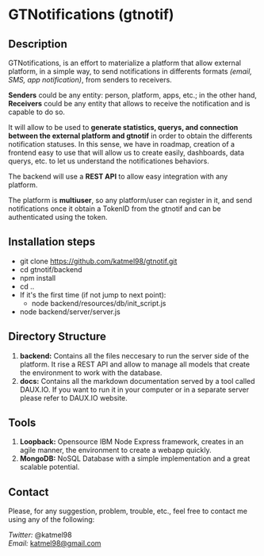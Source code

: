 # GTNotifications (gtnotif)

## Description

GTNotifications, is an effort to materialize a platform that allow external platform, in a simple way, to send notifications in differents formats *(email, SMS, app notification)*, from senders to receivers.  

**Senders** could be any entity: person, platform, apps, etc.; in the other hand, **Receivers** could be any entity that allows to receive the notification and is capable to do so.

It will allow to be used to **generate statistics, querys, and connection between the external platform and gtnotif** in order to obtain the differents notification statuses. In this sense, we have in roadmap, creation of a frontend easy to use that will allow us to create easily, dashboards, data querys, etc. to let us understand the notificationes behaviors.

The backend will use a **REST API** to allow easy integration with any platform.

The platform is **multiuser**, so any platform/user can register in it, and send notifications once it obtain a TokenID from the gtnotif and can be authenticated using the token.

## Installation steps

* git clone https://github.com/katmel98/gtnotif.git
* cd gtnotif/backend  
* npm install
* cd ..
* If it's the first time (if not jump to next point):  
    * node backend/resources/db/init_script.js
* node backend/server/server.js

## Directory Structure

1. **backend:** Contains all the files neccesary to run the server side of the platform. It rise a REST API and allow to manage all models that create the environment to work with the database.
2. **docs:** Contains all the markdown documentation served by a tool called DAUX.IO. If you want to run it in your computer or in a separate server please refer to DAUX.IO website.

## Tools

1. **Loopback:** Opensource IBM Node Express framework, creates in an agile manner, the environment to create a webapp quickly.
2. **MongoDB:** NoSQL Database with a simple implementation and a great scalable potential. 

## Contact

Please, for any suggestion, problem, trouble, etc., feel free to contact me using any of the following:

*Twitter:* @katmel98  
*Email:* katmel98@gmail.com
